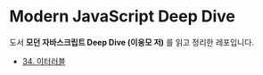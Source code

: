 # Modern JavaScript Deep Dive
도서 **모던 자바스크립트 Deep Dive (이웅모 저)** 를 읽고 정리한 레포입니다.

- [34. 이터러블](/34%EC%9E%A5.%20%EC%9D%B4%ED%84%B0%EB%9F%AC%EB%B8%94/README.md)